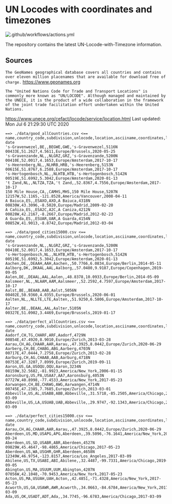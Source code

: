 # UN Locodes with coordinates and timezones 
![.github/workflows/actions.yml](https://github.com/marek5050/UN-Locode-with-Timezone/workflows/.github/workflows/actions.yml/badge.svg)

The repository contains the latest UN-Locode-with-Timezone information.


## Sources
`The GeoNames geographical database covers all countries and contains over eleven million placenames that are available for download free of charge.`
https://www.geonames.org


`The "United Nations Code for Trade and Transport Locations" is commonly more known as "UN/LOCODE". Although managed and maintained by the UNECE, it is the product of a wide collaboration in the framework of the joint trade facilitation effort undertaken within the United Nations.`

https://www.unece.org/cefact/locode/service/location.html
Last updated:  Mon Jul 6 21:29:30 UTC 2020
```
==> ./data/good_allCountries.csv <==
name,country_code,subdivision,unlocode,location,asciiname,coordinates,latitude,longitude,timezone,modification date
's-Gravenwezel,BE,,BEGWE,GWE,'s-Gravenwezel,5116N 00433E,51.2627,4.5611,Europe/Brussels,2020-05-25
's-Gravenzande,NL,,NLGRZ,GRZ,'s-Gravenzande,5200N 00410E,52.0017,4.1653,Europe/Amsterdam,2017-10-17
's-Heerenberg,NL,,NLHRB,HRB,'s-Heerenberg,5153N 00615E,51.8767,6.2588,Europe/Amsterdam,2017-10-17
's-Hertogenbosch,NL,,NLHTB,HTB,'s-Hertogenbosch,5142N 00519E,51.6992,5.3042,Europe/Amsterdam,2020-01-13
't Zand,NL,,NLTZA,TZA,'t Zand,,52.8367,4.7556,Europe/Amsterdam,2017-10-17
150 Mile House,CA,,CAMHS,MHS,150 Mile House,5207N 12157W,52.1165,-121.8528,America/Vancouver,2008-04-11
A Baiuca,ES,,ESAXO,AXO,A Baiuca,4318N 00830W,43.3096,-8.5020,Europe/Madrid,2009-02-20
A Cañiza,ES,,ESA2C,A2C,A Caniza,4212N 00828W,42.2167,-8.2667,Europe/Madrid,2012-02-23
A Guarda,ES,,ESUAR,UAR,A Guarda,4154N 00852W,41.9013,-8.8742,Europe/Madrid,2012-03-04

==> ./data/good_cities15000.csv <==
name,country_code,subdivision,unlocode,location,asciiname,coordinates,latitude,longitude,timezone,modification date
's-Gravenzande,NL,,NLGRZ,GRZ,'s-Gravenzande,5200N 00410E,52.0017,4.1653,Europe/Amsterdam,2017-10-17
's-Hertogenbosch,NL,,NLHTB,HTB,'s-Hertogenbosch,5142N 00519E,51.6992,5.3042,Europe/Amsterdam,2020-01-13
Aachen,DE,,DEAAH,AAH,Aachen,,50.7766,6.0834,Europe/Berlin,2014-05-11
Aalborg,DK,,DKAAL,AAL,Aalborg,,57.0480,9.9187,Europe/Copenhagen,2019-09-05
Aalen,DE,,DEAAL,AAL,Aalen,,48.8378,10.0933,Europe/Berlin,2014-05-09
Aalsmeer,NL,,NLAAM,AAM,Aalsmeer,,52.2592,4.7597,Europe/Amsterdam,2017-10-17
Aalst,BE,,BEAAB,AAB,Aalst,5056N 00402E,50.9360,4.0355,Europe/Brussels,2020-06-01
Aalten,NL,,NLLTE,LTE,Aalten,,51.9250,6.5806,Europe/Amsterdam,2017-10-17
Aalter,BE,,BEAAL,AAL,Aalter,5105N 00327E,51.0902,3.4469,Europe/Brussels,2019-01-17

==> ./data/perfect_allCountries.csv <==
name,country_code,subdivision,unlocode,location,asciiname,coordinates,latitude,longitude,timezone,modification date
Aadorf,CH,TG,CHARF,ARF,Aadorf,4729N 00854E,47.4920,8.9010,Europe/Zurich,2013-03-28
Aarau,CH,AG,CHAAR,AAR,Aarau,,47.3925,8.0442,Europe/Zurich,2020-06-29
Aarberg,CH,BE,CHABG,ABG,Aarberg,4703N 00717E,47.0444,7.2758,Europe/Zurich,2013-02-28
Aarburg,CH,AG,CHAAB,AAB,Aarburg,4718N 00753E,47.3207,7.8999,Europe/Zurich,2019-09-11
Aaron,US,GA,USOQU,OQU,Aaron,3234N 08159W,32.5682,-81.9923,America/New_York,2006-01-15
Aaronsburg,US,PA,USAA7,AA7,Aaronsburg,4053N 07727W,40.8998,-77.4533,America/New_York,2017-05-23
Aarwangen,CH,BE,CHAWG,AWG,Aarwangen,4714N 00745E,47.2385,7.7685,Europe/Zurich,2013-03-01
Abbeville,US,AL,USABB,ABB,Abbeville,,31.5718,-85.2505,America/Chicago,2017-03-09
Abbeville,US,LA,USUAB,UAB,Abbeville,,29.9747,-92.1343,America/Chicago,2017-03-09

==> ./data/perfect_cities15000.csv <==
name,country_code,subdivision,unlocode,location,asciiname,coordinates,latitude,longitude,timezone,modification date
Aarau,CH,AG,CHAAR,AAR,Aarau,,47.3925,8.0442,Europe/Zurich,2020-06-29
Aberdeen,US,MD,USAPG,APG,Aberdeen,,39.5096,-76.1641,America/New_York,2017-09-24
Aberdeen,US,SD,USABR,ABR,Aberdeen,4527N 09829W,45.4647,-98.4865,America/Chicago,2017-05-23
Aberdeen,US,WA,USGHR,GHR,Aberdeen,4658N 12349W,46.9754,-123.8157,America/Los_Angeles,2017-03-09
Abilene,US,TX,USABI,ABI,Abilene,,32.4487,-99.7331,America/Chicago,2019-09-05
Abington,US,MA,USUUM,UUM,Abington,4207N 07056W,42.1048,-70.9453,America/New_York,2017-05-23
Acton,US,MA,USUAH,UAH,Acton,,42.4851,-71.4328,America/New_York,2017-05-23
Acworth,US,GA,USAWR,AWR,Acworth,,34.0663,-84.6784,America/New_York,2017-03-09
Ada,US,OK,USADT,ADT,Ada,,34.7745,-96.6783,America/Chicago,2017-03-09
```
